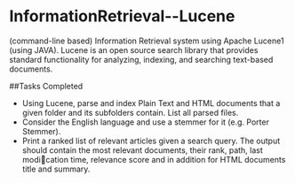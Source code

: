 # InformationRetrieval--Lucene

(command-line based) Information Retrieval system using Apache
Lucene1 (using JAVA). Lucene is an open source search library that provides standard functionality
for analyzing, indexing, and searching text-based documents.

##Tasks Completed
- Using Lucene, parse and index Plain Text and HTML documents that a given folder
and its subfolders contain. List all parsed files.
- Consider the English language and use a stemmer for it (e.g. Porter Stemmer).
- Print a ranked list of relevant articles given a search query. The output should
contain the most relevant documents, their rank, path, last modication time,
relevance score and in addition for HTML documents title and summary.
